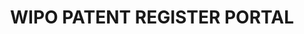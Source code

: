 ---
layout: default
cost: None
description: The WIPO's Patent Register Portal gives details of the availability of
  online patent registers by country / jurisdiction, as well as their search functionalities
  and the type of information they provide.
last_edit: 10/13/2021
location: https://www.wipo.int/patent_register_portal/en/index.html
maintained_by: WIPO
record_creation_timestamp: 10/13/2021
shortname: patent_register
tags:
- geography
- index
- patents
title: WIPO PATENT REGISTER PORTAL
uuid: fc08c62e-5eae-4831-9eae-4a59276e29fc
---